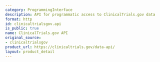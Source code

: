 ```yaml
---
category: ProgrammingInterface
description: API for programmatic access to ClinicalTrials.gov data
format: http
id: clinicaltrialsgov.api
is_public: true
name: ClinicalTrials.gov API
original_source:
- clinicaltrialsgov
product_url: https://clinicaltrials.gov/data-api/
layout: product_detail
---
```

